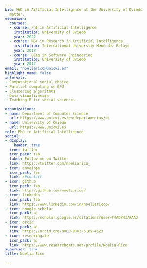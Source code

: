 ```yaml
---
bio: PhD in Artificial Intelligence at the University of Oviedo
  matter.
education:
  courses:
  - course: PhD in Artificial Intelligence
    institution: University of Oviedo
    year: 2022
  - course: MSc in Research in Artificial Intelligence
    institution: International University Menéndez Pelayo
    year: 2018
  - course: BEng in Software Engineering
    institution: University of Oviedo
    year: 2017
email: "noeliarico@uniovi.es"
highlight_name: false
interests:
- Computational social choice
- Parallel computing on GPU
- Clustering algorithms
- Data visualization
- Teaching R for social sciences

organizations:
- name: Department of Computer Science
  url: https://www.uniovi.es/en/departamentos/di
- name: University of Oviedo
  url: https://www.uniovi.es
role: PhD in Artificial Intelligence
social:
- display:
    header: true
  icon: twitter
  icon_pack: fab
  label: Follow me on Twitter
  link: https://twitter.com/noeliarico_
- icon: envelope
  icon_pack: fas
  link: /#contact
- icon: github
  icon_pack: fab
  link: http://github.com/noeliarico/
- icon: linkedin
  icon_pack: fab
  link: https://www.linkedin.com/in/noeliaricop/
- icon: google-scholar
  icon_pack: ai
  link: https://scholar.google.es/citations?user=T4AbY4IAAAAJ
- icon: orcid
  icon_pack: ai
  link: https://orcid.org/0000-0002-6169-4523
- icon: researchgate
  icon_pack: ai
  link: https://www.researchgate.net/profile/Noelia-Rico
superuser: true
title: Noelia Rico

---
```


<!--Nelson Bighetti is a professor of artificial intelligence at the Stanford AI Lab. His research interests include distributed robotics, mobile computing and programmable matter. He leads the Robotic Neurobiology group, which develops self-reconfiguring robots, systems of self-organizing robots, and mobile sensor networks.

Lorem ipsum dolor sit amet, consectetur adipiscing elit. Sed neque elit, tristique placerat feugiat ac, facilisis vitae arcu. Proin eget egestas augue. Praesent ut sem nec arcu pellentesque aliquet. Duis dapibus diam vel metus tempus vulputate.-->

<!-- {{< icon name="download" pack="fas" >}} Download my {{< staticref "uploads/demo_resume.pdf" "newtab" >}}resumé{{< /staticref >}}. -->
